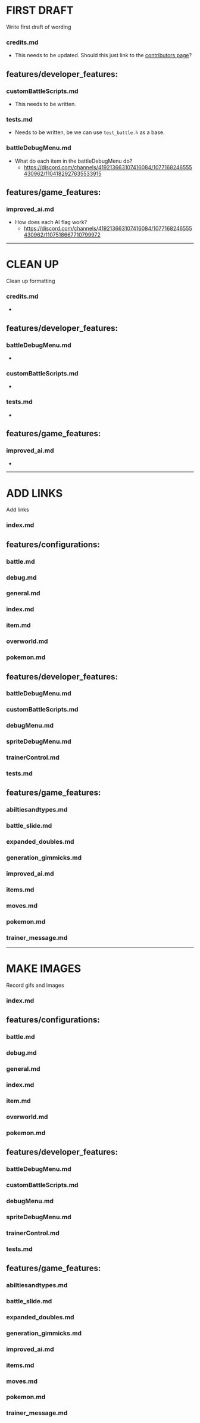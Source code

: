 # FIRST DRAFT

Write first draft of wording

### credits.md

* This needs to be updated. Should this just link to the [contributors page](https://github.com/rh-hideout/pokeemerald-expansion/graphs/contributors)?

## features/developer_features:
### customBattleScripts.md

* This needs to be written.

### tests.md

* Needs to be written, be we can use `test_battle.h` as a base.

### battleDebugMenu.md
- What do each item in the battleDebugMenu do?
    - https://discord.com/channels/419213663107416084/1077168246555430962/1104182927635533915


## features/game_features:
### improved_ai.md 
- How does each AI flag work?
    - https://discord.com/channels/419213663107416084/1077168246555430962/1107518667710799972


---

# CLEAN UP

Clean up formatting

### credits.md

* 

## features/developer_features:

### battleDebugMenu.md
* 

### customBattleScripts.md

* 

### tests.md

* 

## features/game_features:

### improved_ai.md
* 

---

# ADD LINKS

Add links

### index.md

## features/configurations:
### battle.md
### debug.md
### general.md
### index.md
### item.md
### overworld.md
### pokemon.md

## features/developer_features:
### battleDebugMenu.md
### customBattleScripts.md
### debugMenu.md
### spriteDebugMenu.md
### trainerControl.md
### tests.md

## features/game_features:
### abiltiesandtypes.md
### battle_slide.md
### expanded_doubles.md
### generation_gimmicks.md
### improved_ai.md
### items.md
### moves.md
### pokemon.md
### trainer_message.md

---

# MAKE IMAGES

Record gifs and images

### index.md

## features/configurations:
### battle.md
### debug.md
### general.md
### index.md
### item.md
### overworld.md
### pokemon.md

## features/developer_features:
### battleDebugMenu.md
### customBattleScripts.md
### debugMenu.md
### spriteDebugMenu.md
### trainerControl.md
### tests.md

## features/game_features:
### abiltiesandtypes.md
### battle_slide.md
### expanded_doubles.md
### generation_gimmicks.md
### improved_ai.md
### items.md
### moves.md
### pokemon.md
### trainer_message.md
